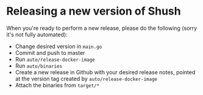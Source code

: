 # Releasing a new version of Shush

When you're ready to perform a new release, please do the following (sorry it's not fully automated):

* Change desired version in `main.go`
* Commit and push to master
* Run `auto/release-docker-image`
* Run `auto/binaries`
* Create a new release in Github with your desired release notes, pointed at the version tag created by `auto/release-docker-image`
* Attach the binaries from `target/*`

